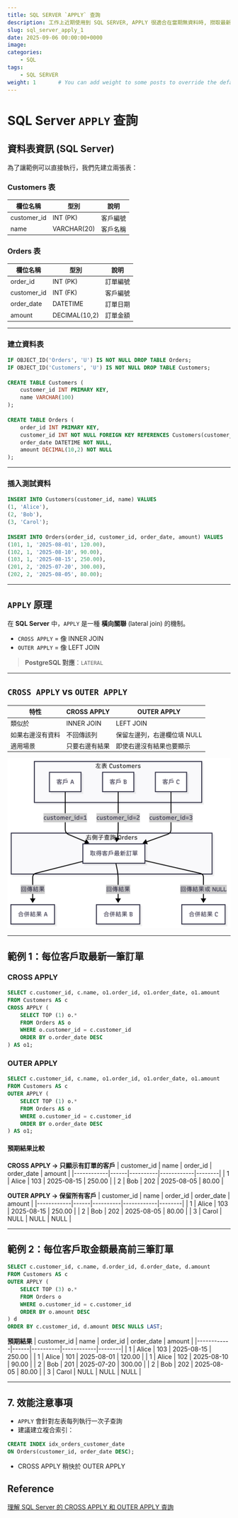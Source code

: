 ```yaml
---
title: SQL SERVER `APPLY` 查詢
description: 工作上近期使用到 SQL SERVER, APPLY 很適合在當期無資料時, 撈取最新一筆資料做比對時使用時蠻好用的。
slug: sql_server_apply_1
date: 2025-09-06 00:00:00+0000
image: 
categories:
    - SQL
tags:
    - SQL SERVER
weight: 1       # You can add weight to some posts to override the default sorting (date descending)
---
```


# SQL Server `APPLY` 查詢

## 資料表資訊 (SQL Server)

為了讓範例可以直接執行，我們先建立兩張表：

### **Customers 表**
| 欄位名稱       | 型別          | 說明 |
|---------------|---------------|----------------|
| customer_id   | INT (PK)      | 客戶編號 |
| name          | VARCHAR(20)  | 客戶名稱 |

### **Orders 表**
| 欄位名稱       | 型別          | 說明 |
|---------------|---------------|----------------|
| order_id      | INT (PK)      | 訂單編號 |
| customer_id   | INT (FK)      | 客戶編號 |
| order_date    | DATETIME      | 訂單日期 |
| amount        | DECIMAL(10,2) | 訂單金額 |

---

### **建立資料表**
```sql
IF OBJECT_ID('Orders', 'U') IS NOT NULL DROP TABLE Orders;
IF OBJECT_ID('Customers', 'U') IS NOT NULL DROP TABLE Customers;

CREATE TABLE Customers (
    customer_id INT PRIMARY KEY,
    name VARCHAR(100)
);

CREATE TABLE Orders (
    order_id INT PRIMARY KEY,
    customer_id INT NOT NULL FOREIGN KEY REFERENCES Customers(customer_id),
    order_date DATETIME NOT NULL,
    amount DECIMAL(10,2) NOT NULL
);
```

---

### **插入測試資料**
```sql
INSERT INTO Customers(customer_id, name) VALUES
(1, 'Alice'),
(2, 'Bob'),
(3, 'Carol');

INSERT INTO Orders(order_id, customer_id, order_date, amount) VALUES
(101, 1, '2025-08-01', 120.00),
(102, 1, '2025-08-10', 90.00),
(103, 1, '2025-08-15', 250.00),
(201, 2, '2025-07-20', 300.00),
(202, 2, '2025-08-05', 80.00);
```

---

## `APPLY` 原理

在 **SQL Server** 中，`APPLY` 是一種 **橫向關聯** (lateral join) 的機制。
- `CROSS APPLY` = 像 INNER JOIN
- `OUTER APPLY` = 像 LEFT JOIN

> **PostgreSQL 對應**：`LATERAL`

---

## `CROSS APPLY` vs `OUTER APPLY`

| 特性 | CROSS APPLY | OUTER APPLY |
|------|-----------|-------------|
| 類似於 | INNER JOIN | LEFT JOIN |
| 如果右邊沒有資料 | 不回傳該列 | 保留左邊列，右邊欄位填 NULL |
| 適用場景 | 只要右邊有結果 | 即使右邊沒有結果也要顯示 |

![example](chart.png)

---

## 範例 1：每位客戶取最新一筆訂單

### CROSS APPLY
```sql
SELECT c.customer_id, c.name, o1.order_id, o1.order_date, o1.amount
FROM Customers AS c
CROSS APPLY (
    SELECT TOP (1) o.*
    FROM Orders AS o
    WHERE o.customer_id = c.customer_id
    ORDER BY o.order_date DESC
) AS o1;
```

### OUTER APPLY
```sql
SELECT c.customer_id, c.name, o1.order_id, o1.order_date, o1.amount
FROM Customers AS c
OUTER APPLY (
    SELECT TOP (1) o.*
    FROM Orders AS o
    WHERE o.customer_id = c.customer_id
    ORDER BY o.order_date DESC
) AS o1;
```

#### **預期結果比較**

**CROSS APPLY → 只顯示有訂單的客戶**
| customer_id | name | order_id | order_date | amount |
|------------|------|----------|------------|--------|
| 1 | Alice | 103 | 2025-08-15 | 250.00 |
| 2 | Bob   | 202 | 2025-08-05 | 80.00 |

**OUTER APPLY → 保留所有客戶**
| customer_id | name | order_id | order_date | amount |
|------------|------|----------|------------|--------|
| 1 | Alice | 103 | 2025-08-15 | 250.00 |
| 2 | Bob   | 202 | 2025-08-05 | 80.00 |
| 3 | Carol | NULL | NULL | NULL |

---

## 範例 2：每位客戶取金額最高前三筆訂單

```sql
SELECT c.customer_id, c.name, d.order_id, d.order_date, d.amount
FROM Customers AS c
OUTER APPLY (
    SELECT TOP (3) o.*
    FROM Orders o
    WHERE o.customer_id = c.customer_id
    ORDER BY o.amount DESC
) d
ORDER BY c.customer_id, d.amount DESC NULLS LAST;
```

**預期結果**
| customer_id | name | order_id | order_date | amount |
|------------|------|----------|------------|--------|
| 1 | Alice | 103 | 2025-08-15 | 250.00 |
| 1 | Alice | 101 | 2025-08-01 | 120.00 |
| 1 | Alice | 102 | 2025-08-10 | 90.00 |
| 2 | Bob   | 201 | 2025-07-20 | 300.00 |
| 2 | Bob   | 202 | 2025-08-05 | 80.00 |
| 3 | Carol | NULL | NULL | NULL |

---

## 7. 效能注意事項

- `APPLY` 會針對左表每列執行一次子查詢
- 建議建立複合索引：
```sql
CREATE INDEX idx_orders_customer_date
ON Orders(customer_id, order_date DESC);
```
- CROSS APPLY 稍快於 OUTER APPLY

## Reference
[理解 SQL Server 的 CROSS APPLY 和 OUTER APPLY 査詢](https://www.navicat.com/cht/company/aboutus/blog/1824-understanding-sql-server-cross-apply-and-outer-apply-queries-part-1.html)